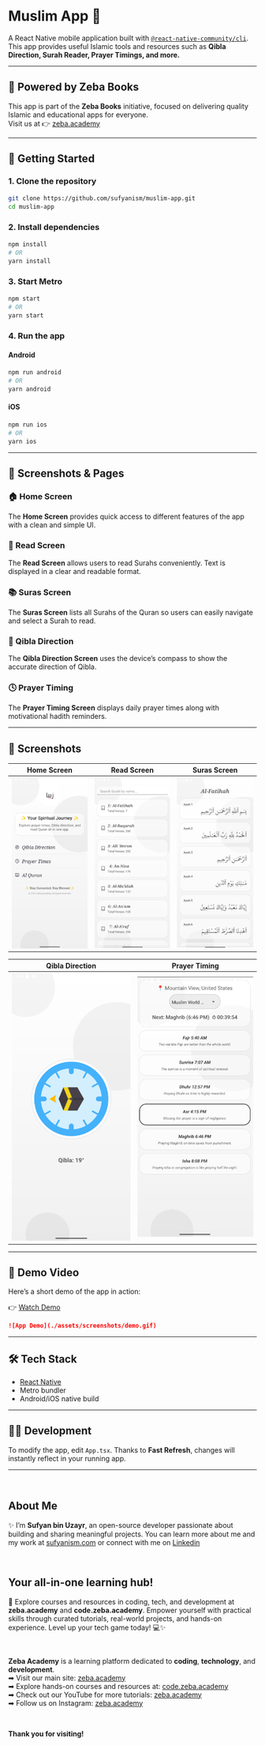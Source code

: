 # Muslim App 📱

A React Native mobile application built with [`@react-native-community/cli`](https://github.com/react-native-community/cli).  
This app provides useful Islamic tools and resources such as **Qibla Direction, Surah Reader, Prayer Timings, and more.**  

---

## 🌙 Powered by Zeba Books

This app is part of the **Zeba Books** initiative, focused on delivering quality Islamic and educational apps for everyone.  
Visit us at 👉 [zeba.academy](https://zeba.academy)  

---

## 🚀 Getting Started

### 1. Clone the repository
```sh
git clone https://github.com/sufyanism/muslim-app.git
cd muslim-app
```

### 2. Install dependencies
```sh
npm install
# OR
yarn install
```

### 3. Start Metro
```sh
npm start
# OR
yarn start
```

### 4. Run the app

#### Android
```sh
npm run android
# OR
yarn android
```

#### iOS
```sh
npm run ios
# OR
yarn ios
```

---

## 📸 Screenshots & Pages

### 🏠 Home Screen
The **Home Screen** provides quick access to different features of the app with a clean and simple UI.  

### 📖 Read Screen
The **Read Screen** allows users to read Surahs conveniently. Text is displayed in a clear and readable format.  

### 📚 Suras Screen
The **Suras Screen** lists all Surahs of the Quran so users can easily navigate and select a Surah to read.  

### 🧭 Qibla Direction
The **Qibla Direction Screen** uses the device’s compass to show the accurate direction of Qibla.  

### 🕓 Prayer Timing
The **Prayer Timing Screen** displays daily prayer times along with motivational hadith reminders.  

---

## 📸 Screenshots

| Home Screen | Read Screen | Suras Screen |
|-------------|-------------|--------------|
| ![Home](./assets/screenshots/home.png) | ![Read](./assets/screenshots/read.png) | ![Suras](./assets/screenshots/suras.png) |

| Qibla Direction | Prayer Timing |
|-----------------|---------------|
| ![Direction](./assets/screenshots/direction.png) | ![Timing](./assets/screenshots/timing.png) |

---

## 🎥 Demo Video

Here’s a short demo of the app in action:  

👉 [Watch Demo](./assets/screenshots/demo.mp4)  

```markdown
![App Demo](./assets/screenshots/demo.gif)
```

---

## 🛠 Tech Stack

- [React Native](https://reactnative.dev)  
- Metro bundler  
- Android/iOS native build  

---

## 👨‍💻 Development

To modify the app, edit `App.tsx`. Thanks to **Fast Refresh**, changes will instantly reflect in your running app.

---

</br>

## About Me 
✨ I’m **Sufyan bin Uzayr**, an open-source developer passionate about building and sharing meaningful projects.
You can learn more about me and my work at [sufyanism.com](https://sufyanism.com/) or connect with me on [Linkedin](https://www.linkedin.com/in/sufyanism)

</br>

## Your all-in-one learning hub! 
🚀 Explore courses and resources in coding, tech, and development at **zeba.academy** and **code.zeba.academy**. Empower yourself with practical skills through curated tutorials, real-world projects, and hands-on experience. Level up your tech game today! 💻✨

</br>

**Zeba Academy**  is a learning platform dedicated to **coding**, **technology**, and **development**.  
➡ Visit our main site: [zeba.academy](https://zeba.academy)   </br>
➡ Explore hands-on courses and resources at: [code.zeba.academy](https://code.zeba.academy)   </br>
➡ Check out our YouTube for more tutorials: [zeba.academy](https://www.youtube.com/@zeba.academy)  </br>
➡ Follow us on Instagram: [zeba.academy](https://www.instagram.com/zeba.academy/)  </br>

</br>

**Thank you for visiting!** 

